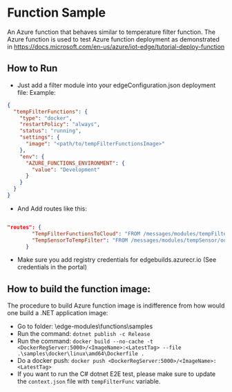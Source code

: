 # Function Sample
An Azure function that behaves similar to temperature filter function. The Azure function is used to test Azure function deployment as demonstrated in https://docs.microsoft.com/en-us/azure/iot-edge/tutorial-deploy-function

## How to Run
- Just add a filter module into your edgeConfiguration.json deployment file: 
Example:
```json
{
  "tempFilterFunctions": {
    "type": "docker",
    "restartPolicy": "always",
    "status": "running",
    "settings": {
      "image": "<path/to/tempFilterFunctionsImage>"
    },
    "env": {
      "AZURE_FUNCTIONS_ENVIRONMENT": {
        "value": "Development"
      }
    }
  }
}
```

- And Add routes like this:

```json

"routes": {
        "TempFilterFunctionsToCloud": "FROM /messages/modules/tempFilterFunctions/outputs/output1 INTO $upstream",
        "TempSensorToTempFilter": "FROM /messages/modules/tempSensor/outputs/temperatureOutput INTO BrokeredEndpoint('/modules/tempFilterFunctions/inputs/input1')"
      }
```

- Make sure you add registry credentials for edgebuilds.azurecr.io (See credentials in the portal)

## How to build the function image: 
The procedure to build Azure function image is indifference from how would one build a .NET application image:
- Go to folder: <Azure-IoT-Edge-Core Repo path>\edge-modules\functions\samples
- Run the command: `dotnet publish -c Release`
- Run the command: `docker build --no-cache -t <DockerRegServer:5000>/<ImageName>:<LatestTag> --file .\samples\docker\linux\amd64\Dockerfile .`
- Do a docker push: `docker push <DockerRegServer:5000>/<ImageName>:<LatestTag>`
- If you want to run the C# dotnet E2E test, please make sure to update the `context.json` file with `tempFilterFunc` variable.